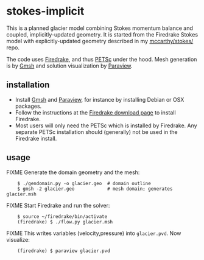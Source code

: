 # stokes-implicit

This is a planned glacier model combining Stokes momentum balance and coupled,
implicitly-updated geometry.  It is started from the Firedrake Stokes model with
explicitly-updated geometry described in my [mccarthy/stokes/](https://github.com/bueler/mccarthy/tree/master/stokes) repo.

The code uses [Firedrake](https://www.firedrakeproject.org/), and thus [PETSc](http://www.mcs.anl.gov/petsc/) under the hood.  Mesh generation is by [Gmsh](http://gmsh.info/) and solution visualization by [Paraview](https://www.paraview.org/).

## installation

  * Install [Gmsh](http://gmsh.info/) and [Paraview](https://www.paraview.org/),
    for instance by installing Debian or OSX packages.
  * Follow the instructions at the
    [Firedrake download page](https://www.firedrakeproject.org/download.html)
    to install Firedrake.
  * Most users will only need the PETSc which is installed by Firedrake.  Any
    separate PETSc installation should (generally) not be used in the Firedrake
    install.

## usage

FIXME Generate the domain geometry and the mesh:

        $ ./gendomain.py -o glacier.geo  # domain outline
        $ gmsh -2 glacier.geo            # mesh domain; generates glacier.msh

FIXME Start Firedrake and run the solver:

        $ source ~/firedrake/bin/activate
        (firedrake) $ ./flow.py glacier.msh

FIXME This writes variables (velocity,pressure) into `glacier.pvd`.  Now visualize:

        (firedrake) $ paraview glacier.pvd

